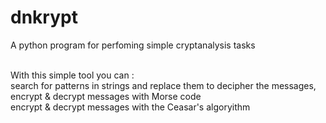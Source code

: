 # dnkrypt
A python program for perfoming simple cryptanalysis tasks

<br>With this simple tool you can :
<br>search for patterns in strings and replace them to decipher the messages, 
<br>encrypt & decrypt messages with Morse code
<br>encrypt & decrypt messages with the Ceasar's algoryithm
